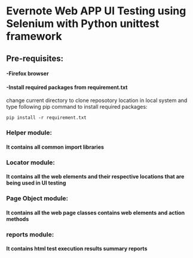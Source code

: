 # Evernote Web APP UI Testing using Selenium with Python unittest framework
## Pre-requisites: 
#### -Firefox browser
#### -Install required packages from requirement.txt
  
change current directory to clone reposotory location in local system and type following pip command to install required packages:
```
pip install -r requirement.txt
```
### Helper module: 
#### It contains all common import libraries
### Locator module: 
#### It contains all the web elements and their respective locations that are being used in UI testing
### Page Object module:
#### It contains all the web page classes contains web elements and action methods
### reports module:
#### It contains html test execution results summary reports
